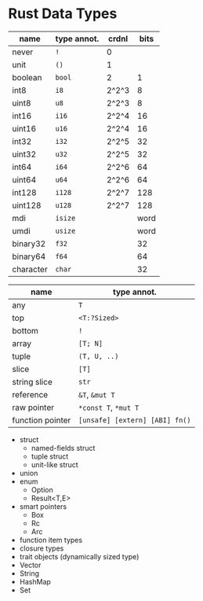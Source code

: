 # Rust Data Types

name      | type annot.| crdnl | bits
----------|------------|-------|-----
never     |`!`         | 0     |
unit      |`()`        | 1     |
boolean   |`bool`      | 2     | 1
int8      |`i8`        | 2^2^3 | 8
uint8     |`u8`        | 2^2^3 | 8
int16     |`i16`       | 2^2^4 | 16
uint16    |`u16`       | 2^2^4 | 16
int32     |`i32`       | 2^2^5 | 32
uint32    |`u32`       | 2^2^5 | 32
int64     |`i64`       | 2^2^6 | 64
uint64    |`u64`       | 2^2^6 | 64
int128    |`i128`      | 2^2^7 | 128
uint128   |`u128`      | 2^2^7 | 128
mdi       |`isize`     |       | word
umdi      |`usize`     |       | word
binary32  |`f32`       |       | 32
binary64  |`f64`       |       | 64
character |`char`      |       | 32


name             | type annot.
-----------------|------------
any              |`T`         
top              |`<T:?Sized>`
bottom           |`!`         
array            |`[T; N]`    
tuple            |`(T, U, ..)`
slice            |`[T]`
string slice     |`str`
reference        |`&T`, `&mut T`
raw pointer      |`*const T`, `*mut T`
function pointer |`[unsafe] [extern] [ABI] fn()`



- struct
  * named-fields struct
  * tuple struct
  * unit-like struct
- union
- enum
  * Option<T>
  * Result<T,E>
- smart pointers
  * Box
  * Rc
  * Arc
- function item types
- closure types
- trait objects (dynamically sized type)
- Vector
- String
- HashMap
- Set


